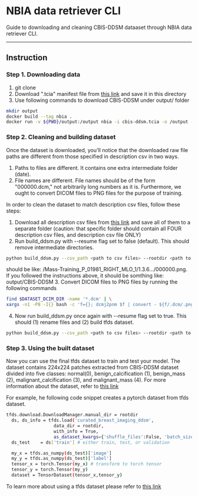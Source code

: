 # NBIA data retriever CLI

Guide to downloading and cleaning CBIS-DDSM dataaset through NBIA data retriever CLI.

---

## Instruction 

### Step 1. Downloading data 

1. git clone 
2. Download ".tcia" manifest file from [this link](https://wiki.cancerimagingarchive.net/display/Public/CBIS-DDSM) and save it in this directory 
3. Use following commands to download CBIS-DDSM under output/ folder

```bash
mkdir output
docker build --tag nbia . 
docker run -v ${PWD}/output:/output nbia -i cbis-ddsm.tcia -o /output -p 8 -t 1200000 
```

### Step 2. Cleaning and building dataset 
Once the dataset is downloaded, you'll notice that the downloaded raw file paths are different from those specified in description csv in two ways. 
1) Paths to files are different. It contains one extra intermediate folder (date).
2) File names are different. File names should be of the form "000000.dcm," not arbitrarily long numbers as it is. 
Furthermore, we ought to convert DICOM files to PNG files for the purpose of training. 

In order to clean the dataset to match description csv files, follow these steps:
1. Download all description csv files from [this link](https://wiki.cancerimagingarchive.net/display/Public/CBIS-DDSM) and save all of them to a separate folder (caution: that specific folder should contain all FOUR description csv files, and description csv file ONLY)
2. Run build_ddsm.py with --resume flag set to false (default). This should remove intermediate directories. 
```bash
python build_ddsm.py --csv_path <path to csv files> --rootdir <path to dataset> --resume false
```
<path to dataset> should be like: <path to dataset>/Mass-Training_P_01981_RIGHT_MLO_1/1.3.6.../000000.png. If you followed the instructions above, it should be somthing like: output/CBIS-DDSM
3. Convert DICOM files to PNG files by running the following commands 
```bash
find $DATASET_DCIM_DIR -name '*.dcm' | \
xargs -n1 -P8 -I{} bash -c 'f={}; dcmj2pnm $f | convert - ${f/.dcm/.png}'
```
4. Now run build_ddsm.py once again with --resume flag set to true. This should (1) rename files and (2) build tfds dataset. 
```bash
python build_ddsm.py --csv_path <path to csv files> --rootdir <path to dataset> --resume true
```


### Step 3. Using the built dataset 
 
  Now you can use the final tfds dataset to train and test your model. The dataset contains 224x224 patches extracted from CBIS-DDSM dataset divided into five classes: normal(0), benign_calcification (1), benign_mass (2), malignant_calcification (3), and malignant_mass (4). For more information about the dataset, refer to [this link](https://www.tensorflow.org/datasets/catalog/curated_breast_imaging_ddsm)
  
  For example, he following code snippet creates a pytorch dataset from tfds dataset. 
  ```bash
  tfds.download.DownloadManager.manual_dir = rootdir
    ds, ds_info = tfds.load('curated_breast_imaging_ddsm',
                    data_dir = rootdir,
                    with_info = True,
                    as_dataset_kwargs={'shuffle_files':False, 'batch_size':-1})
    ds_test    = ds['train'] # either train, test, or validation
  
    my_x = tfds.as_numpy(ds_test)['image']
    my_y = tfds.as_numpy(ds_test)['label']
    tensor_x = torch.Tensor(my_x) # transform to torch tensor
    tensor_y = torch.Tensor(my_y)
    dataset = TensorDataset(tensor_x,tensor_y)
  ```
  To learn more about using a tfds dataset please refer to [this link](https://www.tensorflow.org/datasets)
  
